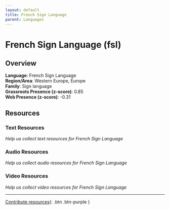 ```yaml
---
layout: default
title: French Sign Language
parent: Languages
---
```


# French Sign Language (fsl)

## Overview

**Language**: French Sign Language  
**Region/Area**: Western Europe, Europe  
**Family**: Sign language  
**Grassroots Presence (z-score)**: 0.85  
**Web Presence (z-score)**: -0.31  

## Resources

### Text Resources
*Help us collect text resources for French Sign Language*

### Audio Resources
*Help us collect audio resources for French Sign Language*

### Video Resources
*Help us collect video resources for French Sign Language*

---

[Contribute resources](https://forms.office.com/e/1SfLJx3u1r){: .btn .btn-purple }
